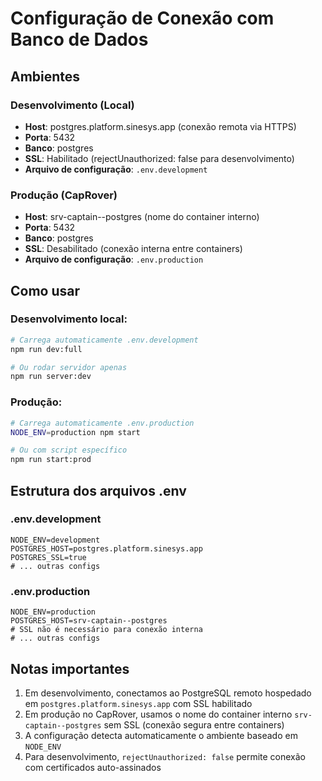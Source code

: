 # Configuração de Conexão com Banco de Dados

## Ambientes

### Desenvolvimento (Local)

- **Host**: postgres.platform.sinesys.app (conexão remota via HTTPS)
- **Porta**: 5432
- **Banco**: postgres
- **SSL**: Habilitado (rejectUnauthorized: false para desenvolvimento)
- **Arquivo de configuração**: `.env.development`

### Produção (CapRover)

- **Host**: srv-captain--postgres (nome do container interno)
- **Porta**: 5432
- **Banco**: postgres
- **SSL**: Desabilitado (conexão interna entre containers)
- **Arquivo de configuração**: `.env.production`

## Como usar

### Desenvolvimento local:

```bash
# Carrega automaticamente .env.development
npm run dev:full

# Ou rodar servidor apenas
npm run server:dev
```

### Produção:

```bash
# Carrega automaticamente .env.production
NODE_ENV=production npm start

# Ou com script específico
npm run start:prod
```

## Estrutura dos arquivos .env

### .env.development

```env
NODE_ENV=development
POSTGRES_HOST=postgres.platform.sinesys.app
POSTGRES_SSL=true
# ... outras configs
```

### .env.production

```env
NODE_ENV=production
POSTGRES_HOST=srv-captain--postgres
# SSL não é necessário para conexão interna
# ... outras configs
```

## Notas importantes

1. Em desenvolvimento, conectamos ao PostgreSQL remoto hospedado em `postgres.platform.sinesys.app` com SSL habilitado
2. Em produção no CapRover, usamos o nome do container interno `srv-captain--postgres` sem SSL (conexão segura entre containers)
3. A configuração detecta automaticamente o ambiente baseado em `NODE_ENV`
4. Para desenvolvimento, `rejectUnauthorized: false` permite conexão com certificados auto-assinados